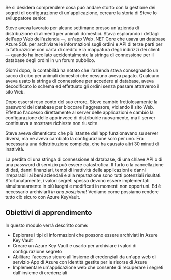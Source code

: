 Se si desidera comprendere cosa può andare storto con la gestione dei segreti di configurazione di un'applicazione, cercare la storia di Steve lo sviluppatore senior.

Steve aveva lavorato per alcune settimane presso un'azienda di distribuzione di alimenti per animali domestici. Stava esplorando i dettagli dell'app Web dell'azienda &mdash;, un'app Web .NET Core che usava un database Azure SQL per archiviare le informazioni sugli ordini e API di terze parti per la fatturazione con carta di credito e la mappatura degli indirizzi dei clienti &mdash; quando ha incollato accidentalmente la stringa di connessione per il database degli ordini in un forum pubblico.

Giorni dopo, la contabilità ha notato che l'azienda stava consegnando un sacco di cibo per animali domestici che nessuno aveva pagato. Qualcuno aveva usato la stringa di connessione per accedere al database, aveva decodificato lo schema ed effettuato gli ordini senza passare attraverso il sito Web.

Dopo essersi reso conto del suo errore, Steve cambiò frettolosamente la password del database per bloccare l'aggressore, violando il sito Web. Effettuò l'accesso direttamente al server delle applicazioni e cambiò la configurazione delle app invece di distribuirle nuovamente, ma il server continuava a mostrare richieste non riuscite.

Steve aveva dimenticato che più istanze dell'app funzionavano su server diversi, ma ne aveva cambiato la configurazione solo per uno. Era necessaria una ridistribuzione completa, che ha causato altri 30 minuti di inattività.

La perdita di una stringa di connessione al database, di una chiave API o di una password di servizio può essere catastrofica. Il furto o la cancellazione di dati, danni finanziari, tempi di inattività delle applicazioni e danni irreparabili ai beni aziendali e alla reputazione sono tutti potenziali risultati. Sfortunatamente, i valori segreti spesso devono essere implementati simultaneamente in più luoghi e modificati in momenti non opportuni. Ed è necessario archiviarli *in una posizione*! Vediamo come possiamo rendere tutto ciò sicuro con Azure KeyVault.

## <a name="learning-objectives"></a>Obiettivi di apprendimento

In questo modulo verrà descritto come:

- Esplorare i tipi di informazioni che possono essere archiviati in Azure Key Vault
- Creare un Azure Key Vault e usarlo per archiviare i valori di configurazione segreto
- Abilitare l'accesso sicuro all'insieme di credenziali da un'app web di servizio App di Azure con identità gestite per le risorse di Azure
- Implementare un'applicazione web che consente di recuperare i segreti dall'insieme di credenziali
